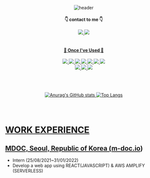 <div align="center">
  
![header](https://capsule-render.vercel.app/api?type=soft&color=0a0f0b&height=150&section=header&text=lkasjhdf&fontColor=abd200&fontSize=70&animation=fadeIn&fontAlignY=55)

#### 👇 contact to me 👇

<a href="mailto:seojang0510@gmail.com"><img src="https://img.shields.io/badge/Gmail-EA4335?style=for-the-badge&logo=Gmail&logoColor=white&link=mailto:seojang0510@gmail.com"/>
<a href="mailto:seojang980510@naver.com"><img src="https://img.shields.io/badge/Naver-03C75A?style=for-the-badge&logo=Naver&logoColor=white&link=mailto:seojang980510@naver.com"/>

#

####  👷 Once I've Used 👷

  <img src="https://img.shields.io/badge/Java-007396?style=flat&logo=Openjdk&logoColor=white"/>
  <img src="https://img.shields.io/badge/MariaDB-003545?style=flat&logo=MariaDB&logoColor=white">
  <img src="https://img.shields.io/badge/Python-3776AB?style=flat&logo=Python&logoColor=white">
  <img src="https://img.shields.io/badge/React-61DAFB?style=flat&logo=React&logoColor=white"/>
  <img src="https://img.shields.io/badge/aws-232F3E?style=flat&logo=Amazon aws&logoColor=white">
  <img src="https://img.shields.io/badge/AWS Amplify-FF9900?style=flat&logo=AWS Amplify&logoColor=white">
  <img src="https://img.shields.io/badge/MATLAB-0076a8?style=flat&logo=&logoColor=white"/>
  
  <br/>
  
  <img src="https://img.shields.io/badge/Visual Studio-5C2D91?style=flat&logo=Visual Studio&logoColor=white"/>
  <img src="https://img.shields.io/badge/Visual Studio Code-007ACC?style=flat&logo=Visual Studio Code&logoColor=white"/>
  <img src="https://img.shields.io/badge/Eclipse IDE-2C2255?style=flat&logo=Eclipse IDE&logoColor=white"/>
  
<br/>

#

<br/>

![Anurag's GitHub stats](https://github-readme-stats.vercel.app/api?username=lkasjhdf&show_icons=true&theme=tokyonight)
![Top Langs](https://github-readme-stats.vercel.app/api/top-langs/?username=lkasjhdf&layout=donut&theme=tokyonight)

   <br/>
   <br/>
</div>
   
   # WORK EXPERIENCE

   ## MDOC, Seoul, Republic of Korea ([m-doc.io](m-doc.io))

* Intern (25/08/2021~31/01/2022)
* Develop a web app using REACT(JAVASCRIPT) & AWS AMPLIFY (SERVERLESS)
   
<!--
**lkasjhdf/lkasjhdf** is a ✨ _special_ ✨ repository because its `README.md` (this file) appears on your GitHub profile.

Here are some ideas to get you started:

- 🔭 I’m currently working on ...
- 🌱 I’m currently learning ...
- 👯 I’m looking to collaborate on ...
- 🤔 I’m looking for help with ...
- 💬 Ask me about ...
- 📫 How to reach me: ...
- 😄 Pronouns: ...
- ⚡ Fun fact: ...
-->

